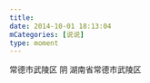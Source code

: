 ```yaml
---
title: 
date: 2014-10-01 18:13:04
mCategories: [说说]
type: moment
---
```


<div id="pics-20141001181304"></div>

<script src="/lib/moment/pics.js"></script>
<script>
var data = [
    {"link": "2014-10-01_000000.webp", "type": "shuoshuo"},
    {"link": "2014-10-01_000001.webp", "type": "shuoshuo"}
];
picsRender(data, "pics-20141001181304");
</script>

常德市武陵区 阴
湖南省常德市武陵区
